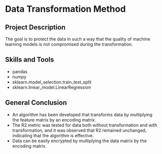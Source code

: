 # Data Transformation Method

## Project Description
The goal is to protect the data in such a way that the quality of machine learning models is not compromised during the transformation.

## Skills and Tools
* pandas
* numpy
* sklearn.model_selection.train_test_split
* sklearn.linear_model.LinearRegression

## General Conclusion
* An algorithm has been developed that transforms data by multiplying the feature matrix by an encoding matrix.
* The R2 metric was tested for data both without transformation and with transformation, and it was observed that R2 remained unchanged, indicating that the algorithm is effective.
* Data can be easily encrypted by multiplying the data matrix by the encoding matrix.






<!--
# Описание проекта "Метод_преобразования_данных":

* В этом проекте мне предстоит разработать метод преобразования данных клиентов страховой компании, чтобы защитить их персональную информацию от возможного восстановления. Основная задача - обеспечить надежную защиту данных, при этом не ухудшая качество моделей машинного обучения, которые используются в компании.


















